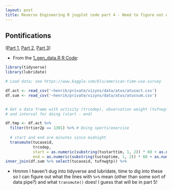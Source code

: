 ```yaml
---
layout: post
title: Reverse Engineering R joyplot code part 4 - Need to figure out what "%>%" really means and what tidyverse and transmute() do
---
```


## Pontifications

([Part 1](http://rolandtanglao.com/2017/07/10/p1-joyplot-r-reverse-engineering-part1/), [Part 2](http://rolandtanglao.com/2017/07/11/reverse-engineering-r-joyplot-code-part2-activity-tsv/), [Part 3](http://rolandtanglao.com/2017/07/13/p1-joyplot-example-reverse-engineering-part3-atusact-atussum/))

* From the [1\_gen\_data.R R Code](https://github.com/halhen/viz-pub/blob/master/sports-time-of-day/1_gen_data.R): 

```R
library(tidyverse)
library(lubridate)

# Load data; see https://www.kaggle.com/bls/american-time-use-survey

df.act <- read_csv('~henrik/private/vizyns/data/atus/atusact.csv')
df.sum <- read_csv('~henrik/private/vizyns/data/atus/atussum.csv')


# Get a data frame with activity (trcodep), observation weight (tufnwgtp)
# and interval for doing (start - end)

df.tmp <- df.act %>%
  filter(trtier2p == 1301) %>% # Doing sports/exercise
  
  # start and end are minutes since midnight
  transmute(tucaseid,
            trcodep,
            start = as.numeric(substring(tustarttim, 1, 2)) * 60 + as.numeric(substring(tustarttim, 4, 5)),
            end = as.numeric(substring(tustoptime, 1, 2)) * 60 + as.numeric(substring(tustoptime, 4, 5))) %>%
inner_join(df.sum %>% select(tucaseid, tufnwgtp)) %>%
```

* Hmmm I haven't dug into tidyverse and lubridate, time to dig into  these so I can figure out what the lines with ```%>%``` mean (other than some sort of data pipe?) and what ```transmute()``` does! I guess that will be in part 5!